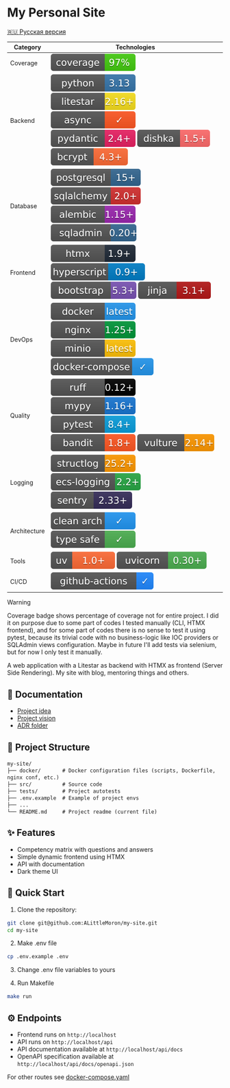 # My Personal Site 

[🇷🇺 Русская версия](./README_RU.md)

| Category | Technologies |
|----------|--------------|
| Coverage | ![coverage](./badges/coverage.svg) |
| Backend | ![python](./badges/python.svg) ![litestar](./badges/litestar.svg) ![async](./badges/async.svg) ![pydantic](./badges/pydantic.svg) ![dishka](./badges/dishka.svg) ![bcrypt](./badges/bcrypt.svg) |
| Database | ![postgresql](./badges/postgresql.svg) ![sqlalchemy](./badges/sqlalchemy.svg) ![alembic](./badges/alembic.svg) ![sqladmin](./badges/sqladmin.svg) |
| Frontend | ![htmx](./badges/htmx.svg) ![hyperscript](./badges/hyperscript.svg) ![bootstrap](./badges/bootstrap.svg) ![jinja](./badges/jinja.svg) |
| DevOps | ![docker](./badges/docker.svg) ![nginx](./badges/nginx.svg) ![minio](./badges/minio.svg) ![docker-compose](./badges/docker-compose.svg) |
| Quality | ![ruff](./badges/ruff.svg) ![mypy](./badges/mypy.svg) ![pytest](./badges/pytest.svg) ![bandit](./badges/bandit.svg) ![vulture](./badges/vulture.svg) |
| Logging | ![structlog](./badges/structlog.svg) ![ecs-logging](./badges/ecs-logging.svg) ![sentry](./badges/sentry.svg) |
| Architecture | ![clean-architecture](./badges/clean-architecture.svg) ![type-safe](./badges/type-safe.svg) |
| Tools | ![uv](./badges/uv.svg) ![uvicorn](./badges/uvicorn.svg) |
| CI/CD | ![github-actions](./badges/github-actions.svg) |

> [!WARNING]
> Coverage badge shows percentage of coverage not for entire project.
> I did it on purpose due to some part of codes I tested manually (CLI, HTMX frontend),
> and for some part of codes there is no sense to test it using pytest, because its trivial
> code with no business-logic like IOC providers or SQLAdmin views configuration.
> Maybe in future I'll add tests via selenium, but for now I only test it manually.

A web application with a Litestar as backend with HTMX as frontend (Server Side Rendering). 
My site with blog, mentoring things and others.


## 📖 Documentation

- [Project idea](docs/idea.md)  
- [Project vision](docs/vision.md) 
- [ADR folder](docs/adr/)

## 📂 Project Structure

```
my-site/
├── docker/       # Docker configuration files (scripts, Dockerfile, nginx conf, etc.)
├── src/          # Source code
├── tests/        # Project autotests
├── .env.example  # Example of project envs
├── ...
└── README.md     # Project readme (current file)
```

## ✨ Features

- Competency matrix with questions and answers
- Simple dynamic frontend using HTMX
- API with documentation
- Dark theme UI

## 🚀 Quick Start

1. Clone the repository:
```bash
git clone git@github.com:ALittleMoron/my-site.git
cd my-site
```

2. Make .env file
```bash
cp .env.example .env
```

3. Change .env file variables to yours

4. Run Makefile
```bash
make run
```

## ⚙️ Endpoints

- Frontend runs on `http://localhost`
- API runs on `http://localhost/api`
- API documentation available at `http://localhost/api/docs`
- OpenAPI specification available at `http://localhost/api/docs/openapi.json`

For other routes see [docker-compose.yaml](./docker-compose.yml)

